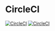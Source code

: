 # CircleCI
[![CircleCI](https://circleci.com/gh/helm/helm.svg?style=shield)](https://circleci.com/gh/github/francislxw)
[![CircleCI](https://circleci.com/gh/helm/helm.svg?style=shield)](https://circleci.com/gh/helm/helm)
